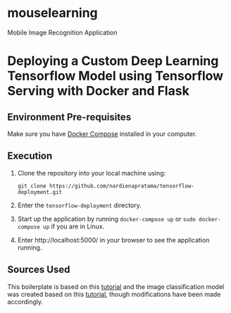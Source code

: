 # mouselearning
Mobile Image Recognition Application

# Deploying a Custom Deep Learning Tensorflow Model using Tensorflow Serving with Docker and Flask

## Environment Pre-requisites

Make sure you have [Docker Compose](https://docs.docker.com/compose/install/) installed in your computer. 

## Execution

1. Clone the repository into your local machine using:

    ```git clone https://github.com/nardienapratama/tensorflow-deployment.git```
    
2. Enter the `tensorflow-deployment` directory.
3. Start up the application by running `docker-compose up` or `sudo docker-compose up` if you are in Linux.
4. Enter http://localhost:5000/ in your browser to see the application running.
    
## Sources Used

This boilerplate is based on this [tutorial](https://towardsdatascience.com/deploying-deep-learning-models-using-tensorflow-serving-with-docker-and-flask-3b9a76ffbbda) and the image classification model was created based on this [tutorial](https://androidkt.com/tensorflow-model-for-prediction-from-scratch/), though modifications have been made accordingly.
